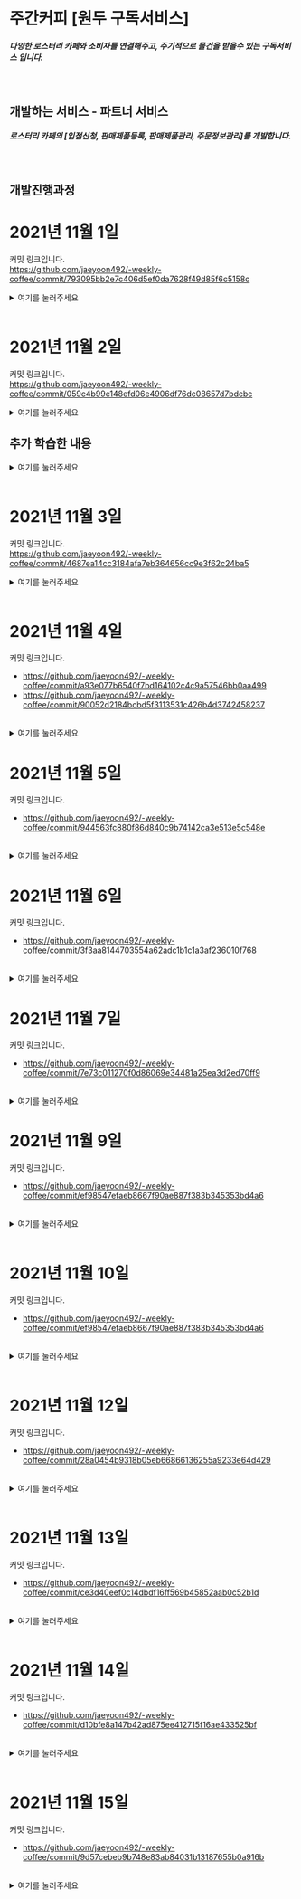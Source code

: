 # 주간커피 [원두 구독서비스]
##### 다양한 로스터리 카페와 소비자를 연결해주고, 주기적으로 물건을 받을수 있는 구독서비스 입니다.
<br>

## 개발하는 서비스 - 파트너 서비스

##### 로스터리 카페의 [입점신청, 판매제품등록, 판매제품관리, 주문정보관리]를 개발합니다. 
<br>


## 개발진행과정
# 2021년 11월 1일
커밋 링크입니다.<br>
 https://github.com/jaeyoon492/-weekly-coffee/commit/793095bb2e7c406d5ef0da7628f49d85f6c5158c<br>
 <details>
<summary>여기를 눌러주세요</summary>
<div markdown="1">

## 프론트엔드
1. next.js 설치
2. Bootstrap 설치
3. Bootstrap 초기환경 구성
4. redux 초기환경 구성
    * redux 설치
    * 전역 store 구현
5. 상단바, 사이드바 구현

## 백엔드
1. spring initializr로 프로젝트 파일 생성
2. 라이브러리 의존성 주입
3. application.yml 초기설정 구성
4. 더미데이터 저장및 데이터베이스 연동 위한 엔티티클래스 구현
5. CORS를 사용하기 위해 WebConfiguration클래스 구현

### 관련 트러블 슈팅
1.  https://www.notion.so/2021-11-1-DB-6c2073a4966943eca1c43b8a9cdf3e45

2. https://www.notion.so/2021-11-1-PostgreSQL-70aa33c1ec2b405b9d3373136ec7ebe7

### 관련 참고자료
- https://parksrazor.tistory.com/218<br>
- https://jogeum.net/8<br>
- https://jeong-pro.tistory.com/231<br>
<br>

</div>
</details>
<br>

# 2021년 11월 2일
커밋 링크입니다.<br>
 https://github.com/jaeyoon492/-weekly-coffee/commit/059c4b99e148efd06e4906df76dc08657d7bdcbc<br>

<details>
<summary>여기를 눌러주세요</summary>
<div markdown="1">       

## 백엔드
1. 데이터 연관관계 수정 ( 기존 양방향 -> 단방향 )
2. 메세지큐 연동 테스트
3. 더미테이터 전송 테스트
4. 메세지큐 provider메세지큐 전송으로 주문요청 전송 구현
5. 메세지큐 consumer메세지큐 송신으로 주문요청 수신및 저장 구현
6. 엔티티 클래스 이름 변경 (SQL예약어 관련)

### 관련 트러블 슈팅
1.  https://www.notion.so/SQL-Order-859e4216ee8146eb9419e184d61489f5
2. https://www.notion.so/11-03-9f46fe4424d54c9cacdd0a119430931d


### 관련 참고자료
- https://jogeum.net/7?category=766565<br>
- https://www.koke.kr/coffee/287<br>
- https://velog.io/@youns1121/JPA-object-references-an-unsaved-transient-instance-save-the-transient-instance-before-flushing-%EC%97%90%EB%9F%AC<br>

</div>
</details>

## 추가 학습한 내용
<details>
<summary>여기를 눌러주세요</summary>
<div markdown="1">       

백엔드 데이터 관계

Member 1 : Partner 1 = OneToOne 관계 (양방향)
- 원래 Partner가 멤버를 참조하도록 단방향으로 맵핑하려고 했지만 OneToOne 어노테이션을 쓰려면 양방향 맵핑을 해줘야 한다고 생각했음
- 대신 주인객체를 설정해주어 Partner가 Member의 PK를 FK로 가질수 있도록 한다.
- Member에 클래스에서 Partner를 OneToOne으로 설정하고 ( mappedBy = “member” ) 해주면된다.

단점
- 양방향은 서로 참조가 가능하므로 데이터 오염이 생길수 있다.
- Entity의 값이 변경 되었는데 이게 누구에 의한데이터의 변경인지 파악하기 어렵다.
- 데이터의 변경은 최대한 폐쇠적으로 접근하는게 좋기 때문에 양방향 관계는 비추

변경내용
Member 1 - Partner 1 = OneToOne 관계 (단방향)
- Partner가 Member를 참조하도록  맵핑하려고  OneToOne 어노테이션을 사용해 단방향 맵핑을 해줌
- Partner에 클래스에서 Member를 OneToOne으로 설정하고 @JoinColumn(name = “memberId”) 로 해주면된다.
- 

Partner 1 : Product * = oneToMany 관계 ( 단방향 )
- Partner 1명이 많은 Product를 갖고 있을수 있어서 OneToMany관계로 맵핑해 주었습니다.
- 주의할점은 OneToMany 단방향은 부모엔티티 에서 @OneToMany를 지정하게 되고,
- JPA 관계중 유일하게 FK가 있는 자식엔티티가 아닌 부모엔티티에 @OneToMany어노테이션이 위치하게 됩니다. 
- 기본적으로 FetchType이 Lazy로 되어있습니다.

Member 1 : RegistrationForm 1 = OneToOne (단방향)
- 기존 Member 와 Partner관계와 같습니다.

</div>
</details>
<br>

# 2021년 11월 3일
커밋 링크입니다.<br>
 https://github.com/jaeyoon492/-weekly-coffee/commit/4687ea14cc3184afa7eb364656cc9e3f62c24ba5<br>

<details>
<summary>여기를 눌러주세요</summary>
<div markdown="1">       

## 백엔드
1. 데이터 연관관계 수정 ( 필요없는 관계 삭제 )
2. PartnerRespons클래스(Dto) 추가
3. PartnerConnect메서드 구현 (접속하면 상위 제품 4개만 조회 해주는 페이징 메서드)
4. Member - Partner OneToOne 관계맵핑 (구현중)

### 관련 트러블 슈팅
1.  https://www.notion.so/DDL-NULL-e6d4f18cdcf04bf0abdfc28d4d50dda1
2. https://www.notion.so/Formula-582a874abab54f708e688cba67435e44


### 관련 참고자료
- https://www-swpro-com.tistory.com/24<br>
- https://sundries-in-myidea.tistory.com/91<br>
- https://mycup.tistory.com/223<br>
- https://greatlaboratory.dev/spring/jpa-03/<br>
- https://mycup.tistory.com/223<br>

</div>
</details>
<br>

# 2021년 11월 4일
커밋 링크입니다.<br>
 - https://github.com/jaeyoon492/-weekly-coffee/commit/a93e077b6540f7bd164102c4c9a57546bb0aa499
 - https://github.com/jaeyoon492/-weekly-coffee/commit/90052d2184bcbd5f3113531c426b4d3742458237
 <br>


<details>
<summary>여기를 눌러주세요</summary>
<div markdown="1">       

## 백엔드
1. 파트너 제품 조회 수정 (전체 조회 -> 페이징 조회)
2. 파트너 주문 조회 수정 (전체 조회 -> 페이징 조회)
3. 입점신청 메세지큐 연동 (파트너 -> 어드민)
4. 입점승인 메세지큐 연동 (어드민 -> 파트너)
5. 승인된 멤버에게 파트너 권한 부여 구현 ( 파트너 객체 전송 )
6. 멤버와 파트너 관계 수정 (OneToOne 단방향 {부모 = 맴버})
7. 파트너 객체가 전송되면 해당 멤버의 Id로 멤버를 찾아 수신한 파트너 객체와 결합( 파트너 권한 + true )
8. Dto 추가구현


### 관련 트러블 슈팅
- OneToOne 관계때 겪은 어려움
    1. https://www.notion.so/OneToOne-e911fa6e06554d74adb2b37a134dc7ea


### 관련 참고자료
- OneToOne 관련
    - https://ict-nroo.tistory.com/126<br>
    - https://greatlaboratory.dev/spring/jpa-03/<br>
    - https://mycup.tistory.com/223<br>
- JPA Query creation관련
    - https://sundries-in-myidea.tistory.com/91<br>

### 주요 키워드
- 순환참조
- FK
- outer join
</div>
</details>


# 2021년 11월 5일
커밋 링크입니다.<br>
 - https://github.com/jaeyoon492/-weekly-coffee/commit/944563fc880f86d840c9b74142ca3e513e5c548e
 <br>


<details>
<summary>여기를 눌러주세요</summary>
<div markdown="1">       

## 백엔드
1. image데이터를 S3에 저장하기 위해 file업로드 기능을 구현

## 프론트엔드
1. Next.js 화면 이동 구현 [ 주문관리, 제품목록, 홈, 제품등록 ]
2. 제품목록 화면 react-bootstrap으로 퍼블리싱


### 관련 트러블 슈팅
- 멀티파트 파일 업로드 용량제한 문제
    1. https://www.notion.so/260ce3046dd147bca8d8ebe5359e5e6c


### 관련 참고자료
- 파일 업로드 관련
    1. https://artiiicy.tistory.com/8
    

### 주요 키워드
- multipart.MaxUploadSizeExceededException
</div>
</details>


# 2021년 11월 6일
커밋 링크입니다.<br>
 - https://github.com/jaeyoon492/-weekly-coffee/commit/3f3aa8144703554a62adc1b1c1a3af236010f768
 <br><br>


<details>
<summary>여기를 눌러주세요</summary>
<div markdown="1">       

## 백엔드
1. 어드민 담당 개발자에게 사정이 생겨 admin서비스의 입점승인 기능을  기존에 테스트로 구현했던 부분을 수정하여 입접신청 요청에 자동으로 승인하도록 변경 구현했습니다.
<br>

### 해당 경로 입니다.
- Partner/partner/src/main/java/com/weeklycoffee/partner/rabbittest/admin/registration/AdminRegistrationService.java


## 프론트엔드
1. 입점신청 화면 테이블 구현
2. 리덕스로 상태관리 구현
    - 기능별 리덕스 슬라이스 환경구성 완료
    - partner, subscribe, member, registration...
3. Material UI 라이브러리의 DashBoard템플릿으로 기존 대쉬보드 형태에서 바꿔주었습니다.
4. Redux-Saga를 사용하기위해 Root-Saga 초기환경 구성을 하였습니다.
5. Redux-Saga로 백엔드와 통신중 일어나는 사이드이펙트를 처리하였습니다.
6. 입점신청 프론트엔드 <-> 백엔드 연동 완료

### 관련 트러블 슈팅
- Next.js에 Material Ui 설치시 몇가지 설치안되는 것들이 존재했습니다.


### 관련 참고자료
- CSS 선택자 관련
    1. https://code.tutsplus.com/ko/tutorials/the-30-css-selectors-you-must-memorize--net-16048

- Material UI 사이트
    1. https://mui.com/
    
- Next.js 개발환경, 배포환경 세팅시 .env 관련
    1. https://medium.com/@qsx314/2-next-js-%EC%84%B8%ED%8C%85%ED%95%98%EA%B8%B0-env-483e14958752

### 주요 키워드
- UI 라이브러리, Redux, Redux-Saga, .env, ActionCreate함수, reducer, saga
</div>
</details>

# 2021년 11월 7일
커밋 링크입니다.<br>
 - https://github.com/jaeyoon492/-weekly-coffee/commit/7e73c011270f0d86069e34481a25ea3d2ed70ff9
 <br><br>


<details>
<summary>여기를 눌러주세요</summary>
<div markdown="1">       

## 백엔드
1. 엔티티 필드 이름 변경, Ex: id -> productId 
    - 어떤 id인지 헷갈리지 않도록 이름을 변경했습니다.
2. 테스트용 파트너 상품, 주문 전체조회용 응답 클래스를 만들었습니다.
<br>

## 프론트엔드
1. 입전신청 ~ 멤버의 파트너권한 부여 기능 구현을 마무리 했습니다.
2. MemberApi 구현 memberSaga 연결
3. PartnerApi 구현 partnerSaga 연결
4. 파트너 권한이 있을때 파트너 권한이 없을때를 상태처리로 다르게 보이도록 하였습니다.
5. Material UI로 대쉬보드 생상 변경및 main 화면에 css 추가

### 관련 트러블 슈팅
- useEffect 관련 이슈
    - https://www.notion.so/State-Select-be93b1dc92254037a2cb082c65205e9c


### 관련 참고자료


### 주요 키워드
- UI 라이브러리, Redux, Redux-Saga, Api
</div>
</details>


# 2021년 11월 9일
커밋 링크입니다.<br>
 - https://github.com/jaeyoon492/-weekly-coffee/commit/ef98547efaeb8667f90ae887f383b345353bd4a6
 <br><br>


<details>
<summary>여기를 눌러주세요</summary>
<div markdown="1">       

## 백엔드
1. ProductRequest 필드 타입 추가,
    - 프론트의 ProductResponse에 필요한 데이터 타입이 지정되지 않은게 몇개 있어서 추가해주었습니다.
2. 페이징용 Product 메소드 구현
3. 수정용 modify 메서드 구현
<br>

## 프론트엔드
1. 제품목록 페이징처리 구현
    - 판매 상품 조회용 Redux-Saga, Redux 구현
    - 백엔드 연동 Api 구현
    - 대쉬보드 색상 컨셉에 맞게 변경
2. S3버켓에 폼데이터로 변환하여 파일을 업로드 할수 있도록 했습니다.
    - 제품의 사진을 url을 가지고 서로 조회 할수 있습니다.
3. Product부분 요청, 응답 타입 분리, 페이징 타입분리, State타입 추가

4. 테스트용 위치정보 조회 Api 구현
    - 사용하려면 조금더 시간이 필요 할 것 같습니다.

### 관련 트러블 슈팅
- useEffect 관련, 인라인 수정시 state 바로 가져오기 문제
    - https://www.notion.so/useEffect-8483feb1adf040419adfdbc9ff33c4ba


### 관련 참고자료
- 주소 조회 API
    - https://sso-feeling.tistory.com/506

### 주요 키워드
- Redux, Redux-Saga, Api
</div>
</details>
<br>

# 2021년 11월 10일
커밋 링크입니다.<br>
 - https://github.com/jaeyoon492/-weekly-coffee/commit/ef98547efaeb8667f90ae887f383b345353bd4a6
 <br>


<details>
<summary>여기를 눌러주세요</summary>
<div markdown="1">        

## 백엔드
1. 수정된 데이터를 저장하는 Put메소드를 구현했습니다.
<br>

## 프론트엔드
1. 제품목록 수정, 저장 구현
    - 수정 버튼을 누르면 제품명, 가격등을 바꿀수 있도록 구현했습니다.
    - 저장 버튼을 누르면 수정한 데이터를 저장하도록 구현했습니다.

2. 저장한 데이터를 dispatch 하여 redux-state에 보여주도록 하였습니다.

### 관련 트러블 슈팅
- 화면이 첫 로딩될때는 서버사이드 랜더링이라 state가 기본값으로 되는게 정상이었다.

### 관련 참고자료


### 주요 키워드
- dispatch , yield, generated함수
</div>
</details><br>






# 2021년 11월 12일
커밋 링크입니다.<br>
 - https://github.com/jaeyoon492/-weekly-coffee/commit/28a0454b9318b05eb66866136255a9233e64d429
 <br>


<details>
<summary>여기를 눌러주세요</summary>
<div markdown="1">

## 프론트엔드
1. 제품목록 수정, 저장 리펙터링
    - 제품 목록에서 수정 버튼을 누르면 인라인 수정모드가 아닌 상세 수정화면으로 넘어가던 버그를 수정했습니다.

2. 주문목록 구현
    - 주문이 들어오면 주문목록 화면에서 주문데이터를 보여줄수 있도록 구현했습니다.

3. 주문목록 더보기 처리 구현
    - 주문목록은 카드 리스트 형태여서 페이징보다 더보기 버튼을 누르면 다음 데이터를 불러오도록 구현했습니다.

### 관련 트러블 슈팅
- 제품 수정시 processing의 state만 수정이 안되는 버그 발견
- useRef() 기본값 null처리 안하고 사용하기

- 관련 이슈 트러블 슈팅입니다.
    - https://www.notion.so/useRef-null-processing-state-a0ef467cb82a40879e8e398ee8a8271e


### 주요 키워드
</div>
</details><br>

# 2021년 11월 13일
커밋 링크입니다.<br>
 - https://github.com/jaeyoon492/-weekly-coffee/commit/ce3d40eef0c14dbdf16ff569b45852aab0c52b1d
 <br>

<details>
<summary>여기를 눌러주세요</summary>
<div markdown="1">

## 백엔드
1. 제품의 아이디가 동일하면 db에서 다른 파트너여도 update가 되어 제품데이터의 중복을 없애고자 복합키를 사용해 중복을 없앴습니다.

2. 물건 등록시 메세지큐로 SubscribeService로 데이터를 전송 하도록 했습니다.

3. ServerSentEvent를 통해 주문이 들어오면 실시간으로 화면에 나오는 주문알리미를 구현 했습니다.

4. 1번의 여파로 생긴 에러들을 수정했습니다. 
    1. typeMismatchException = > { 기존 아이디 : long ~>  현재 아이디 : ProductId : { productId, partnerId } }
    2. 프론트또한 마찬가지로 Api의 매개변수를 수정해주었습니다. { number ⇒ Product }
    3. Axios의 delete 메소드에 매개변수로 객체가 들어가지 않아 put 메소드를 사용하였습니다.
    4. api의 Path를 통해 변수를 넘길때 객체 타입을 넘길수 없어  ProductId가 필요한 부분을 { 요청바디 }에 넣어 보낼수 있도록 하였습니다.


## 프론트엔드
1. 메인 대쉬보드의 그리드 화면을 구현하고 , 주문알리미 기능을 만들었습니다.
    1. 그리드 화면은 materialUI의 grid와 paper를 사용했고, 주문알리미 기능은 ServerSentEvent 방식을 통해 구현했습니다.

### 관련 트러블 슈팅
- 버튼 클릭시 아무 함수도 안걸었는데 새로고침이 되는 상황
- 1번 파트너와 2번 파트너를 준비한뒤 각각 제품을       넣었을때 1번 파트너의 제품이 사라짐

- 관련 이슈 트러블 슈팅입니다.
    - https://www.notion.so/pk-UPDATE-da9e521aac194bd68c6fcad342b32306

- 관련 참고 자료 입니다.
    - https://devhoma.tistory.com/90


### 주요 키워드
</div>
</details><br>


# 2021년 11월 14일
커밋 링크입니다.<br>
 - https://github.com/jaeyoon492/-weekly-coffee/commit/d10bfe8a147b42ad875ee412715f16ae433525bf
 <br>

<details>
<summary>여기를 눌러주세요</summary>
<div markdown="1">

## 백엔드
1. 첫 화면 접속시 보여주는 최근 등록 제품 8개 캐시데이터로 저장후 companyName 기준으로 조회할수 있도록 구현 했습니다.
    1. 새로 제품이 추가되면 기존 캐시데이터를 삭제하고 다시 최신순 8개를 저장하도록 했습니다.

2. Subscribe-Service와 메시지큐로 제품데이터를 전송 했습니다.

3. queryDsl 의존주입 후 Q클래스를 받아두었습니다.

4. 기존 파트너 { 구독, 제품 }데이터 전체조회 메소드 삭제후 캐시데이터로 조회 하는걸로 수정했습니다.

## 프론트엔드
1. 메인 대쉬보드 화면에 최근 등록제품 8개를 보여주기 위해 데이터 그리드 처리 및 데이터 클릭시 해당 제품 상세보기로 이동하기를 구현했습니다.


### 주요 키워드
</div>
</details><br>

# 2021년 11월 15일
커밋 링크입니다.<br>
 - https://github.com/jaeyoon492/-weekly-coffee/commit/9d57cebeb9b748e83ab84031b13187655b0a916b
 <br>

<details>
<summary>여기를 눌러주세요</summary>
<div markdown="1">

## 백엔드
1. 주문데이터 메세지큐 수신 구현

2. 화면이 움직이는 순서에 따라 데이터를 조회하고, 새로고침이 되어도 데이터가 화면에 계속 보여지도록 useEffect와 유효성 검사 처리

3.  조회성능 개선을 위해 주문이 들어올때 subscribeDate의 타입을 String타입 -> Date 타입으로 변경 하였습니다.


## 프론트엔드
1. 주문데이터 페이징 첫 조회후 리랜더링 같은 이벤트가 생기면 같은 페이지의 같은 데이터가 기존 state에 concat 되어 화면에 표시 되는 버그가 생겨 수정하였습니다.

    1.  첫조회에 유효성 검사 로직을 추가 하여, 같은 데이터가 들어오는걸 방지하도록 했습니다.

    2.  다음 페이지 데이터를 불러 올때는 다른 ActionCreator 함수를 사용해 데이터를 조회 할수 있도록 버그를 수정했습니다.


## 트러블슈팅
- 이슈 관련내용을 적어놓은 트러블 슈팅 링크 입니다.
https://www.notion.so/df2be95613ba49d6965c28ac790ba53f


- 주문 디테일이 제품의 외래키(FK)를 가지고 있어 제품데이터만 디비에 있을때는 문제없이 삭제되지만, 주문이 들어오면 주문디테일에 제품 외래키가 있어서 제품만 따로 삭제가 안되는 버그가 생겼습니다.

- 주문데이터 페이징 첫 조회후 리랜더링 같은 이벤트가 생기면 같은 페이지의 같은 데이터가 기존 state에 concat 되어 화면에 표시 되는 버그가 있었습니다.

### 주요 키워드
- 외래키, 페이징, 리랜더링, 스테이트 초기화, 중복조회, 유효성 검사, concat, ActionCreateCreate


</div>
</details><br>